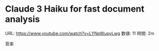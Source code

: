 # Claude 3 Haiku for fast document analysis

URL: https://www.youtube.com/watch?v=LYNpWupyLwg
数値: 11
時間: 2m

音楽